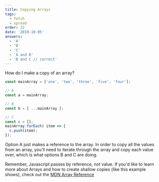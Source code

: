 ```yaml
---
title: Copying Arrays
tags:
  - fetch
  - spread
order: 32
date: '2019-10-05'
answers:
  - 'A'
  - 'B'
  - 'C'
  - 'A and B'
  - 'B and C // correct'
---
```


How do I make a copy of an array?

```javascript
const mainArray = ['one', 'two', 'three', 'five', 'four'];

// A
const a = mainArray;

// B
const b = [ ...mainArray ];

// C
const c = [];
mainArray.forEach( item => {
  c.push(item);
});
```

<!-- explanation -->

Option A just makes a reference to the array. In order to copy all the values from an array, you'll need to iterate through the array and copy each value over, which is what options B and C are doing.

Remember, Javascript passes by reference, not value. If you'd like to learn more about Arrays and how to create shallow copies (like this example shows), check out the [MDN Array Reference](https://developer.mozilla.org/en-US/docs/Web/JavaScript/Reference/Global_Objects/Array)
